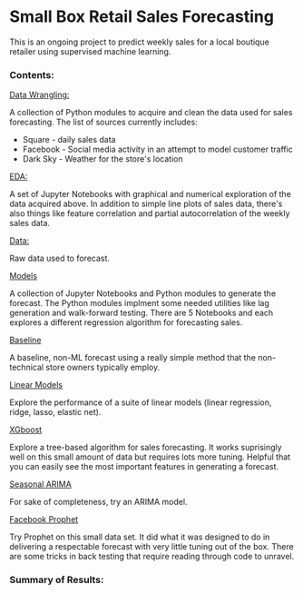# Small Box Retail Sales Forecasting

This is an ongoing project to predict weekly sales for a local boutique retailer using
supervised machine learning.

### Contents:

[Data Wrangling:](./data-wrangling)

A collection of Python modules to acquire and clean the data used for sales forecasting. The list of sources currently includes:

* Square - daily sales data
* Facebook - Social media activity in an attempt to model customer traffic
* Dark Sky - Weather for the store's location

[EDA:](./eda)

A set of Jupyter Notebooks with graphical and numerical exploration of the data acquired above. In addition to simple line plots of sales data, there's also things like feature correlation and partial autocorrelation of the weekly sales data.

[Data:](./data)

Raw data used to forecast.

[Models](./models)

A collection of Jupyter Notebooks and Python modules to generate the forecast.  The Python modules implment some needed utilities like lag generation and walk-forward testing. There are 5 Notebooks and each explores a different regression algorithm for forecasting sales.

[Baseline](./models/baseline.ipynb)

A baseline, non-ML forecast using a really simple method that the non-technical store owners typically employ.

[Linear Models](./models/linear-models.ipynb)

Explore the performance of a suite of linear models (linear regression, ridge, lasso, elastic net).

[XGboost](./models/xgboost.ipynb)

Explore a tree-based algorithm for sales forecasting. It works suprisingly well on this small amount of data but requires lots more tuning. Helpful that you can easily see the most important features in generating a forecast.

[Seasonal ARIMA](./models/sarima.ipynb)

For sake of completeness, try an ARIMA model.

[Facebook Prophet](./models/prophet.ipynb)

Try Prophet on this small data set. It did what it was designed to do in delivering a respectable forecast with very little tuning out of the box. There are some tricks in back testing that require reading through code to unravel.

### Summary of Results:


